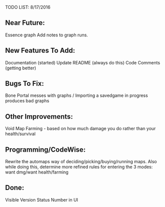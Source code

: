 TODO LIST: 8/17/2016

Near Future:
------------
Essence graph
Add notes to graph runs.


New Features To Add:
----------------
Documentation (started)
Update README (always do this)
Code Comments (getting better)


Bugs To Fix:
----------------

Bone Portal messes with graphs / Importing a savedgame in progress produces bad graphs


Other Improvements:
----------------
Void Map Farming
    - based on how much damage you do rather than your health/survival

Programming/CodeWise:
----------------------
Rewrite the automaps way of deciding/picking/buying/running maps.
Also while doing this, determine more refined rules for entering the 3 modes: want dmg/want health/farming


Done:
------
Visible Version Status Number in UI